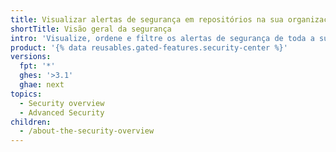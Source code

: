 ```yaml
---
title: Visualizar alertas de segurança em repositórios na sua organização
shortTitle: Visão geral da segurança
intro: 'Visualize, ordene e filtre os alertas de segurança de toda a sua organização em um só lugar.'
product: '{% data reusables.gated-features.security-center %}'
versions:
  fpt: '*'
  ghes: '>3.1'
  ghae: next
topics:
  - Security overview
  - Advanced Security
children:
  - /about-the-security-overview
---
```


